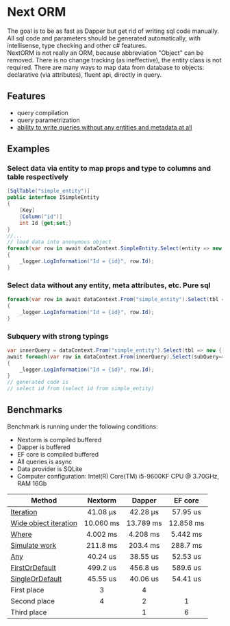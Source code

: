 # Next ORM

The goal is to be as fast as Dapper but get rid of writing sql code manually.\
All sql code and parameters should be generated automatically, with intellisense, type checking and other c# features.\
NextORM is not really an ORM, because abbreviation "Object" can be removed. There is no change tracking (as ineffective), the entity class is not required. There are many ways to map data from database to objects: declarative (via attributes), fluent api, directly in query.

## Features

* query compilation
* query parametrization
* [ability to write queries without any entities and metadata at all](#select-data-without-any-entity-meta-attributes-etc-pure-sql)

## Examples

### Select data via entity to map props and type to columns and table respectively

``` csharp
[SqlTable("simple_entity")]
public interface ISimpleEntity
{
    [Key]
    [Column("id")]
    int Id {get;set;}
}
//...
// load data into anonymous object
foreach(var row in await dataContext.SimpleEntity.Select(entity => new { entity.Id }).ToListAsync())
{
    _logger.LogInformation("Id = {id}", row.Id);
}
```

### Select data without any entity, meta attributes, etc. Pure sql

``` csharp
foreach(var row in await dataContext.From("simple_entity").Select(tbl => new { Id = tbl.Int("id") }).ToListAsync())
{
    _logger.LogInformation("Id = {id}", row.Id);
}
```

### Subquery with strong typings

``` csharp
var innerQuery = dataContext.From("simple_entity").Select(tbl => new { Id = tbl.Int("id") });
await foreach(var row in dataContext.From(innerQuery).Select(subQuery=>new { subQuery.Id }))
{
    _logger.LogInformation("Id = {id}", row.Id);
}
// generated code is 
// select id from (select id from simple_entity)
```

## Benchmarks

Benchmark is running under the following conditions:

* Nextorm is compiled buffered
* Dapper is buffered
* EF core is compiled buffered
* All queries is async
* Data provider is SQLite
* Computer configuration: Intel(R) Core(TM) i5-9600KF CPU @ 3.70GHz, RAM 16Gb

| Method                | Nextorm |  Dapper | EF core |
|-----------------------|:-------:|:---------------------------:|:-------:|
| [Iteration](https://github.com/AlexeyShirshov/nextorm/blob/main/nextorm.benchmark/BenchmarkDotNet.Artifacts/results/nextorm.benchmark.SqliteBenchmarkIteration-report-github.md)             | 41.08 μs | 42.28 μs | 57.95 us |   |
| [Wide object iteration](https://github.com/AlexeyShirshov/nextorm/blob/main/nextorm.benchmark/BenchmarkDotNet.Artifacts/results/nextorm.benchmark.SqliteBenchmarkLargeIteration-report-github.md) | 10.060 ms | 13.789 ms | 12.858 ms |   |
| [Where](https://github.com/AlexeyShirshov/nextorm/blob/main/nextorm.benchmark/BenchmarkDotNet.Artifacts/results/nextorm.benchmark.SqliteBenchmarkWhere-report-github.md)                 | 4.002 ms | 4.208 ms | 5.442 ms |
| [Simulate work](https://github.com/AlexeyShirshov/nextorm/blob/main/nextorm.benchmark/BenchmarkDotNet.Artifacts/results/nextorm.benchmark.SqliteBenchmarkSimulateWork-report-github.md)         | 211.8 ms | 203.4 ms | 288.7 ms |
| [Any](https://github.com/AlexeyShirshov/nextorm/blob/main/nextorm.benchmark/BenchmarkDotNet.Artifacts/results/nextorm.benchmark.SqliteBenchmarkAny-report-github.md)                   | 40.24 us | 38.55 us | 52.53 us |
| [FirstOrDefault](https://github.com/AlexeyShirshov/nextorm/blob/main/nextorm.benchmark/BenchmarkDotNet.Artifacts/results/nextorm.benchmark.SqliteBenchmarkFirst-report-github.md)                 | 499.2 us | 456.8 us | 589.6 us |
| [SingleOrDefault](https://github.com/AlexeyShirshov/nextorm/blob/main/nextorm.benchmark/BenchmarkDotNet.Artifacts/results/nextorm.benchmark.SqliteBenchmarkSingle-report-github.md)                | 45.55 us | 40.06 us | 54.41 us |
| First place | 3 | 4 | |
| Second place | 4 | 2 | 1 |
| Third place | | 1 | 6 |

